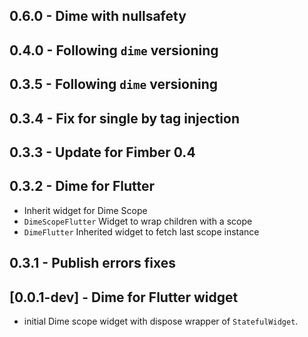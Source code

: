 ## 0.6.0 - Dime with nullsafety

## 0.4.0 - Following `dime` versioning

## 0.3.5 - Following `dime` versioning

## 0.3.4 - Fix for single by tag injection

## 0.3.3 - Update for Fimber 0.4

## 0.3.2 - Dime for Flutter
 
- Inherit widget for Dime Scope
- `DimeScopeFlutter` Widget to wrap children with a scope
- `DimeFlutter` Inherited widget to fetch last scope instance

## 0.3.1 - Publish errors fixes

## [0.0.1-dev] - Dime for Flutter widget
- initial Dime scope widget with dispose wrapper of `StatefulWidget`. 


